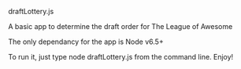draftLottery.js

A basic app to determine the draft order for The League of Awesome

The only dependancy for the app is Node v6.5+

To run it, just type node draftLottery.js from the command line. Enjoy!

